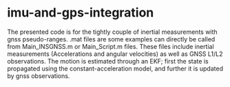 # imu-and-gps-integration

The presented code is for the tightly couple of inertial measurements with gnss pseudo-ranges. 
.mat files are some examples can directly be called from Main_INSGNSS.m or Main_Script.m files. These files include inertial measurements (Accelerations and angular velocities) as well as GNSS L1/L2 observations. The motion is estimated through an EKF; first the state is propagated using the constant-acceleration model, and further it is updated by gnss observations.
